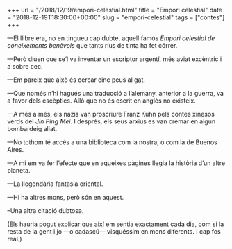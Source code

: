 +++
url = "/2018/12/19/empori-celestial.html"
title = "Empori celestial"
date = "2018-12-19T18:30:00+00:00"
slug = "empori-celestial"
tags = ["contes"]
+++

<p>—El llibre era, no en tingueu cap dubte, aquell famós <em>Empori celestial de coneixements benèvols</em> que tants rius de tinta ha fet córrer.</p>
<p>—Però diuen que se’l va inventar un escriptor argentí, més aviat excèntric i a sobre cec.
<p>—Em pareix que això és cercar cinc peus al gat.</p>
<p>—Que només n’hi hagués una traducció a l’alemany, anterior a la guerra, va a favor dels escèptics. Allò que no és escrit en anglès no existeix.</p>
<p>—A més a més, els nazis van proscriure Franz Kuhn pels contes xinesos verds del <em>Jin Ping Mei</em>. I després, els seus arxius es van cremar en algun bombardeig aliat.</p>
<p>—No tothom té accés a una biblioteca com la nostra, o com la de Buenos Aires.</p>
<p>—A mi em va fer l’efecte que en aqueixes pàgines llegia la història d’un altre planeta.</p>
<p>—La llegendària fantasia oriental.</p>
<p>—Hi ha altres mons, però són en aquest.</p>
<p>–Una altra citació dubtosa.</p>

<p>(Els hauria pogut explicar que així em sentia exactament cada dia, com si la resta de la gent i jo —o cadascú— visquéssim en mons diferents. I cap fos real.)</p>
